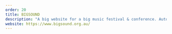 ```yaml
---
order: 20
title: BIGSOUND
description: "A big website for a big music festival & conference. Automation used to minimise management & improve artist engagement."
website: https://www.bigsound.org.au/
---
```

